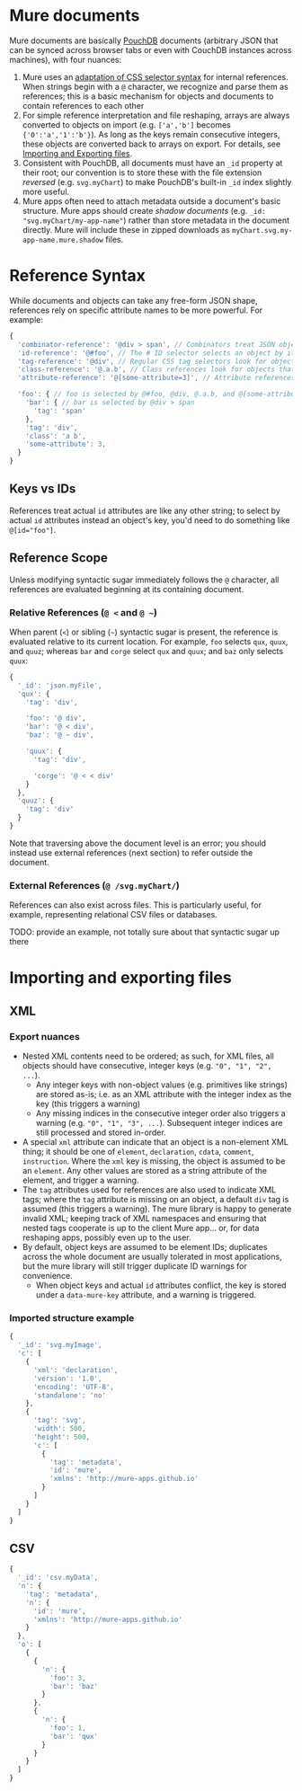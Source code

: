 # Mure documents
Mure documents are basically [PouchDB](https://pouchdb.com/) documents (arbitrary JSON that can be synced across browser tabs or even with CouchDB instances across machines), with four nuances:
1. Mure uses an [adaptation of CSS selector syntax](#reference-syntax) for internal references. When strings begin with a `@` character, we recognize and parse them as references; this is a basic mechanism for objects and documents to contain references to each other
2. For simple reference interpretation and file reshaping, arrays are always converted to objects on import (e.g. `['a','b']` becomes `{'0':'a','1':'b'}`). As long as the keys remain consecutive integers, these objects are converted back to arrays on export. For details, see [Importing and Exporting files](#importing-and-exporting-files).
3. Consistent with PouchDB, all documents must have an `_id` property at their root; our convention is to store these with the file extension *reversed* (e.g. `svg.myChart`) to make PouchDB's built-in `_id` index slightly more useful.
4. Mure apps often need to attach metadata outside a document's basic structure. Mure apps should create *shadow documents* (e.g. `_id: "svg.myChart/my-app-name"`) rather than store metadata in the document directly. Mure will include these in zipped downloads as `myChart.svg.my-app-name.mure.shadow` files.

# Reference Syntax
While documents and objects can take any free-form JSON shape, references rely on specific attribute names to be more powerful. For example:

```js
{
  'combinator-reference': '@div > span', // Combinators treat JSON objects like CSS selectors treat elements
  'id-reference': '@#foo', // The # ID selector selects an object by its key
  'tag-reference': '@div', // Regular CSS tag selectors look for objects that have a matching 'tag' property
  'class-reference': '@.a.b', // Class references look for objects that have a matching 'class' property
  'attribute-reference': '@[some-attribute=3]', // Attribute references look for objects that have a matching attributeSelector

  'foo': { // foo is selected by @#foo, @div, @.a.b, and @[some-attribute=3]
    'bar': { // bar is selected by @div > span
      'tag': 'span'
    },
    'tag': 'div',
    'class': 'a b',
    'some-attribute': 3,
  }
}
```
## Keys vs IDs
References treat actual `id` attributes are like any other string; to select by actual `id` attributes instead an object's key, you'd need to do something like `@[id="foo"]`.

## Reference Scope
Unless modifying syntactic sugar immediately follows the `@` character, all references are evaluated beginning at its containing document.

### Relative References (`@ <` and `@ ~`)
When parent (`<`) or sibling (`~`) syntactic sugar is present, the reference is evaluated relative to its current location. For example, `foo` selects `qux`, `quux`, and `quuz`; whereas `bar` and `corge` select `qux` and `quux`; and `baz` only selects `quux`:

```js
{
  '_id': 'json.myFile',
  'qux': {
    'tag': 'div',

    'foo': '@ div',
    'bar': '@ < div',
    'baz': '@ ~ div',

    'quux': {
      'tag': 'div',

      'corge': '@ < < div'
    }
  },
  'quuz': {
    'tag': 'div'
  }
}
```

Note that traversing above the document level is an error; you should instead use external references (next section) to refer outside the document.

### External References (`@ /svg.myChart/`)
References can also exist across files. This is particularly useful, for example, representing relational CSV files or databases.

TODO: provide an example, not totally sure about that syntactic sugar up there


# Importing and exporting files

## XML
### Export nuances
- Nested XML contents need to be ordered; as such, for XML files, all objects should have consecutive, integer keys (e.g. `"0", "1", "2", ...`).
  - Any integer keys with non-object values (e.g. primitives like strings) are stored as-is; i.e. as an XML attribute with the integer index as the key (this triggers a warning)
  - Any missing indices in the consecutive integer order also triggers a warning (e.g. `"0", "1", "3", ...`). Subsequent integer indices are still processed and stored in-order.
- A special `xml` attribute can indicate that an object is a non-element XML thing; it should be one of `element`, `declaration`, `cdata`, `comment`, `instruction`. Where the `xml` key is missing, the object is assumed to be an `element`. Any other values are stored as a string attribute of the element, and trigger a warning.
- The `tag` attributes used for references are also used to indicate XML tags; where the `tag` attribute is missing on an object, a default `div` tag is assumed (this triggers a warning). The mure library is happy to generate invalid XML; keeping track of XML namespaces and ensuring that nested tags cooperate is up to the client Mure app... or, for data reshaping apps, possibly even up to the user.
- By default, object keys are assumed to be element IDs; duplicates across the whole document are usually tolerated in most applications, but the mure library will still trigger duplicate ID warnings for convenience.
  - When object keys and actual `id` attributes conflict, the key is stored under a `data-mure-key` attribute, and a warning is triggered.

### Imported structure example
```js
{
  '_id': 'svg.myImage',
  'c': [
    {
      'xml': 'declaration',
      'version': '1.0',
      'encoding': 'UTF-8',
      'standalone': 'no'
    },
    {
      'tag': 'svg',
      'width': 500,
      'height': 500,
      'c': [
        {
          'tag': 'metadata',
          'id': 'mure',
          'xmlns': 'http://mure-apps.github.io'
        }
      ]
    }
  ]
}
```

## CSV
```js
{
  '_id': 'csv.myData',
  'n': {
    'tag': 'metadata',
    'n': {
      'id': 'mure',
      'xmlns': 'http://mure-apps.github.io'
    }
  },
  'o': [
    {
      {
        'n': {
          'foo': 3,
          'bar': 'baz'
        }
      },
      {
        'n': {
          'foo': 1,
          'bar': 'qux'
        }
      }
    }
  ]
}
```
